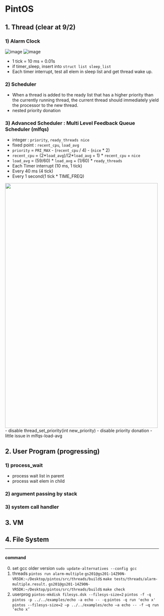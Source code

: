 # PintOS

## 1. Thread (clear at 9/2)
### 1) Alarm Clock
![image](https://user-images.githubusercontent.com/81512075/186709398-5358a3f6-97f0-4d59-b4ce-08bb008c3270.png)
![image](https://user-images.githubusercontent.com/81512075/186709495-cb2404d7-e8d9-4ba3-8db9-5acf0da6b30d.png)
- 1 tick = 10 ms = 0.01s
- if timer_sleep, insert into `struct list sleep_list`
- Each timer interrupt, test all elem in sleep list and get thread wake up.
### 2) Scheduler
-  When a thread is added to the ready list that has a higher priority than the currently running thread, the current thread should immediately yield the processor to the new thread.
- nested priority donation
### 3) Advanced Scheduler : Multi Level Feedback Queue Scheduler (mlfqs)
- integer : `priority`, `ready_threads nice`
- fixed point : `recent_cpu`, `load_avg` 
- `priority` = `PRI_MAX` - (`recent_cpu` / 4) - (`nice` * 2)
- `recent_cpu` = (2*`load_avg`)/(2*`load_avg` + 1) * `recent_cpu` + `nice`
- `load_avg` = (59/60) * `load_avg` + (1/60) * `ready_threads`
- Each Timer interrupt (10 ms, 1 tick)
- Every 40 ms (4 tick)
- Every 1 second(1 tick * TIME_FREQ)

<img src = "https://user-images.githubusercontent.com/81512075/188171945-e76f513b-709a-455a-964b-1f20129e4eef.png" width="500" height="800">
- disable thread_set_priority(int new_priority)
- disable priority donation
- little issue in mlfqs-load-avg

## 2. User Program (progressing)
### 1) process_wait
- process wait list in parent
- process wait elem in child
### 2) argument passing by stack

### 3) system call handler

## 3. VM

## 4. File System

 -------------------------------------
#### command
0. set gcc older version
`sudo update-alternatives --config gcc`
1. threads
`pintos run alarm-multiple`
`gs201@gs201-14Z90N-VR5DK:~/Desktop/pintos/src/threads/build$` `make tests/threads/alarm-multiple.result.`
`gs201@gs201-14Z90N-VR5DK:~/Desktop/pintos/src/threads/build$` `make check`
2. userprog
`pintos-mkdisk filesys.dsk --filesys-size=2`
`pintos -f -q`
`pintos -p ../../examples/echo -a echo -- -q`
`pintos -q run 'echo x'`
`pintos --filesys-size=2 –p ../../examples/echo –a echo -- -f –q run ‘echo x’`

